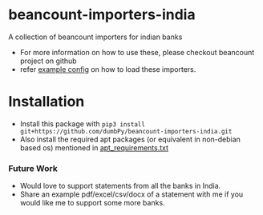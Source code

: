 # beancount-importers-india
A collection of beancount importers for indian banks

* For more information on how to use these, please checkout beancount project on github
* refer [example config](./example_config.py) on how to load these importers.

# Installation
* Install this package with ```pip3 install git+https://github.com/dumbPy/beancount-importers-india.git```
* Also install the required apt packages (or equivalent in non-debian based os) mentioned in [apt_requirements.txt](./apt_requirements.txt)


### Future Work
* Would love to support statements from all the banks in India.
* Share an example pdf/excel/csv/docx of a statement with me if you would like me to support some more banks.
